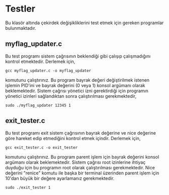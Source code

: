 # Testler
Bu klasör altında çekirdek değişikliklerini test etmek için gereken programlar bulunmaktadır.

## myflag_updater.c

Bu test programı sistem çağrısının beklendiği gibi çalışıp çalışmadığını kontrol etmektedir. Derlemek için,

    gcc myflag_updater.c -o myflag_updater
    
komutunu çalıştırınız. Bu program bayrak değeri değiştirilmek istenen işlemin PID'ini ve bayrak değerini (0 veya 1) konsol argümanı olarak beklemektedir. Sistem çağrısı yönetici izni gerektirdiği için programın yönetici izinleri sağlandıktan sonra çalıştırılması gerekmektedir,

    sudo ./myflag_updater 12345 1

## exit_tester.c

Bu test programı exit sistem çağrısının bayrak değerine ve nice değerine göre hareket edip etmediğini kontrol etmek içindir. Derlemek için,

    gcc exit_tester.c -o exit_tester

komutunu çalıştırınız. Bu program parent işlem için bayrak değerini konsol argümanı olarak beklemektedir. Sistem çağrısı root izinlerine ihtiyaç duyduğu için bu programın root olarak çalıştırılması gerekmektedir. Nice değerini "renice" komutu ile başka bir terminal üzerinden parent işlem için 10'dan büyük bir değere ayarlamanız gerekmektedir.

    sudo ./exit_tester 1
    
